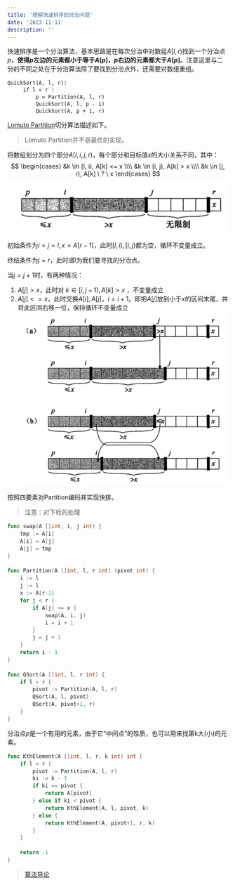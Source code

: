```yaml
---
title: '理解快速排序的分治问题'
date: '2023-11-11'
description: ''
---
```

快速排序是一个分治算法，基本思路是在每次分治中对数组$A[l, r)$找到一个分治点$p$，**使得$p$左边的元素都小于等于$A[p]$，$p$右边的元素都大于$A[p]$**。注意这里与二分的不同之处在于分治算法除了要找到分治点外，还需要对数组重组。
```
QuickSort(A, l, r):
     if l < r :
         p = Partition(A, l, r)
         QuickSort(A, l, p - 1)
         QuickSort(A, p + 1, r)
```
[Lomuto Partition](https://en.wikipedia.org/wiki/Quicksort)切分算法描述如下。

> Lomuto Partition并不是最优的实现。

将数组划分为四个部分$A[l, i, j, r)$，每个部分和目标值$x$的大小关系不同，其中：
$$
\begin{cases}
&k \in [l, i), A[k] <= x \\\\ &k \in [i, j), A[k] > x \\\\ &k \in [j, r), A[k] \ ? \ x 
\end{cases}
$$
![quicksort_partition.png](/images/quicksort_partition.png)

初始条件为$i=j=l, x=A[r-1]$，此时$[l,i),[i,j)$都为空，循环不变量成立。

终结条件为$j=r$，此时$i$即为我们要寻找的分治点。

当$j=j+1$时，有两种情况：
1. $A[j]>x$，此时对 $k \in [i, j+1), A[k] > x$ ，不变量成立
2. $A[j]<=x$，此时交换$A[i], A[j]$，$i=i+1$。即把$A[j]$放到小于$x$的区间末尾，并将此区间右移一位，保持循环不变量成立
![quicksort_loop.png](/images/quicksort_loop.png)

按照四要素对Partition编码并实现快排。

> 注意：对下标的处理

```go
func swap(A []int, i, j int) {
	tmp := A[i]
	A[i] = A[j]
	A[j] = tmp
}

func Partition(A []int, l, r int) (pivot int) {
	i := l
	j := l
	x := A[r-1]
	for j < r {
		if A[j] <= x {
			swap(A, i, j)
			i = i + 1
		}
		j = j + 1
	}
	return i - 1
}

func QSort(A []int, l, r int) {
	if l < r {
		pivot := Partition(A, l, r)
		QSort(A, l, pivot)
		QSort(A, pivot+1, r)
	}
}
```

分治点$p$是一个有用的元素，由于它“中间点”的性质，也可以用来找第k大(小)的元素。
```go
func KthElement(A []int, l, r, k int) int {
	if l < r {
		pivot := Partition(A, l, r)
		ki := k - 1
		if ki == pivot {
			return A[pivot]
		} else if ki < pivot {
			return KthElement(A, l, pivot, k)
		} else {
			return KthElement(A, pivot+1, r, k)
		}
	}

	return -1
}
```

> [算法导论](https://jingyuexing.github.io/Ebook/Algorithm/%E7%AE%97%E6%B3%95%E5%AF%BC%E8%AE%BA.pdf)
